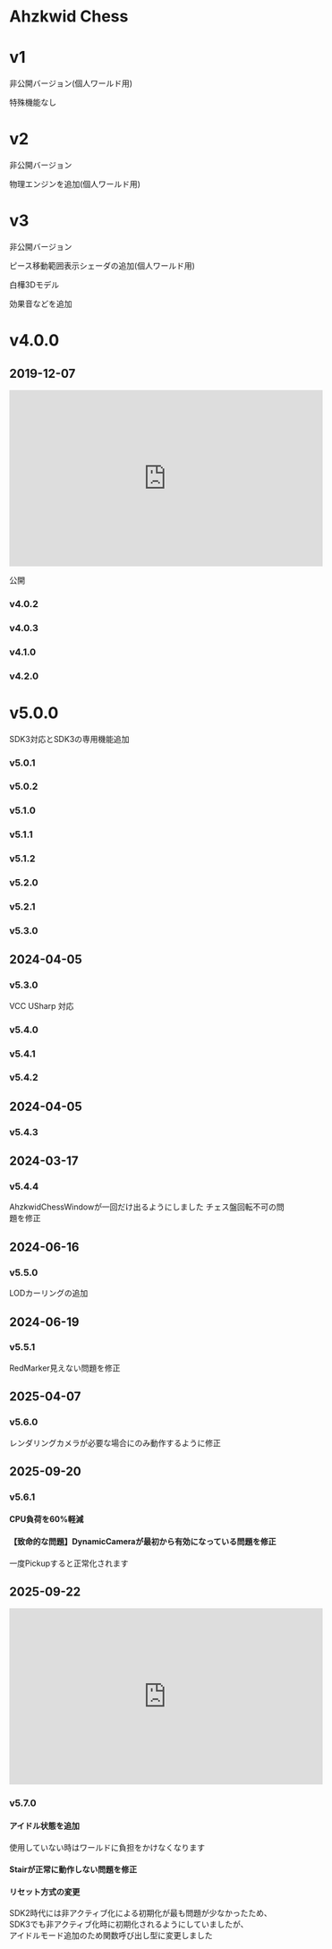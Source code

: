 # Ahzkwid Chess

# v1
非公開バージョン(個人ワールド用)

特殊機能なし

# v2
非公開バージョン

物理エンジンを追加(個人ワールド用)

# v3
非公開バージョン

ピース移動範囲表示シェーダの追加(個人ワールド用)

白樺3Dモデル

効果音などを追加

# v4.0.0
## 2019-12-07
<iframe width="560" height="315" src="https://www.youtube.com/embed/YqktiIR6jHs?si=4_seTSEeRzR9ijcU" title="YouTube video player" frameborder="0" allow="accelerometer; autoplay; clipboard-write; encrypted-media; gyroscope; picture-in-picture; web-share" referrerpolicy="strict-origin-when-cross-origin" allowfullscreen></iframe>

公開

### v4.0.2
### v4.0.3
### v4.1.0
### v4.2.0

# v5.0.0
SDK3対応とSDK3の専用機能追加

### v5.0.1
### v5.0.2
### v5.1.0
### v5.1.1
### v5.1.2
### v5.2.0
### v5.2.1
### v5.3.0


## 2024-04-05
### v5.3.0
VCC USharp 対応

### v5.4.0
### v5.4.1
### v5.4.2

## 2024-04-05
### v5.4.3

## 2024-03-17
### v5.4.4
AhzkwidChessWindowが一回だけ出るようにしました
チェス盤回転不可の問題を修正


## 2024-06-16
### v5.5.0
LODカーリングの追加


## 2024-06-19
### v5.5.1
RedMarker見えない問題を修正

## 2025-04-07
### v5.6.0
レンダリングカメラが必要な場合にのみ動作するように修正

## 2025-09-20
### v5.6.1
#### CPU負荷を60%軽減
#### 【致命的な問題】DynamicCameraが最初から有効になっている問題を修正  
一度Pickupすると正常化されます


## 2025-09-22
<iframe width="560" height="315" src="https://www.youtube.com/embed/3-z2br6cCWQ?si=DouDANqNkKwjpUJR" title="YouTube video player" frameborder="0" allow="accelerometer; autoplay; clipboard-write; encrypted-media; gyroscope; picture-in-picture; web-share" referrerpolicy="strict-origin-when-cross-origin" allowfullscreen></iframe>

### v5.7.0
#### アイドル状態を追加  
使用していない時はワールドに負担をかけなくなります
#### Stairが正常に動作しない問題を修正
#### リセット方式の変更
SDK2時代には非アクティブ化による初期化が最も問題が少なかったため、SDK3でも非アクティブ化時に初期化されるようにしていましたが、  
アイドルモード追加のため関数呼び出し型に変更しました

